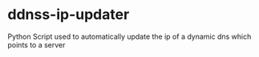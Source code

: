# ddnss-ip-updater
Python Script used to automatically update the ip of a dynamic dns which points to a server
